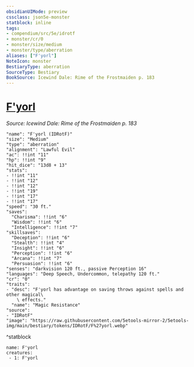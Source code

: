 ```yaml
---
obsidianUIMode: preview
cssclass: json5e-monster
statblock: inline
tags:
- compendium/src/5e/idrotf
- monster/cr/0
- monster/size/medium
- monster/type/aberration
aliases: ["F'yorl"]
NoteIcon: monster
BestiaryType: aberration
SourceType: Bestiary
BookSource: Icewind Dale: Rime of the Frostmaiden p. 183
---
```

# [F'yorl](2-Mechanics\CLI\bestiary\npc/fyorl-idrotf.md)
*Source: Icewind Dale: Rime of the Frostmaiden p. 183*  

```statblock
"name": "F'yorl (IDRotF)"
"size": "Medium"
"type": "aberration"
"alignment": "Lawful Evil"
"ac": !!int "11"
"hp": !!int "9"
"hit_dice": "13d8 + 13"
"stats":
- !!int "11"
- !!int "12"
- !!int "12"
- !!int "19"
- !!int "17"
- !!int "17"
"speed": "30 ft."
"saves":
  "Charisma": !!int "6"
  "Wisdom": !!int "6"
  "Intelligence": !!int "7"
"skillsaves":
  "Deception": !!int "6"
  "Stealth": !!int "4"
  "Insight": !!int "6"
  "Perception": !!int "6"
  "Arcana": !!int "7"
  "Persuasion": !!int "6"
"senses": "darkvision 120 ft., passive Perception 16"
"languages": "Deep Speech, Undercommon, telepathy 120 ft."
"cr": "0"
"traits":
- "desc": "F'yorl has advantage on saving throws against spells and other magical\
    \ effects."
  "name": "Magic Resistance"
"source":
- "IDRotF"
"image": "https://raw.githubusercontent.com/5etools-mirror-2/5etools-img/main/bestiary/tokens/IDRotF/F%27yorl.webp"
```
^statblock

```encounter-table
name: F'yorl
creatures:
 - 1: F'yorl
```